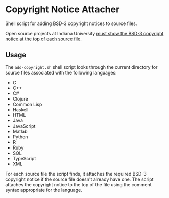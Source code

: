 # Copyright Notice Attacher
Shell script for adding BSD-3 copyright notices to source files. 

Open source projects at Indiana University [must show the BSD-3 copyright notice at the top of each source file](https://indiana-university.github.io/).

## Usage

The `add-copyright.sh` shell script looks through the current directory for source files associated with the following languages:

- C
- C++
- C#
- Clojure
- Common Lisp
- Haskell
- HTML
- Java
- JavaScript
- Matlab
- Python
- R
- Ruby
- SQL
- TypeScript
- XML

For each source file the script finds, it attaches the required BSD-3 copyright notice if the source file doesn't already have one. The script attaches the copyright notice to the top of the file using the comment syntax appropriate for the language.
